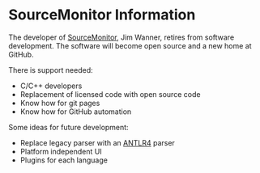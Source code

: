 # SourceMonitor Information

The developer of [SourceMonitor], Jim Wanner, retires from software development. The software will become open source and a new home at GitHub.

There is support needed:

- C/C++ developers
- Replacement of licensed code with open source code
- Know how for git pages
- Know how for GitHub automation

Some ideas for future development:

- Replace legacy parser with an [ANTLR4][ANTLR] parser
- Platform independent UI
- Plugins for each language

[ANTLR]: https://www.antlr.org/
[SourceMonitor]: https://www.campwoodsw.com/sourcemonitor.html
